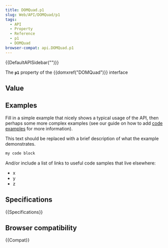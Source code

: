 ```yaml
---
title: DOMQuad.p1
slug: Web/API/DOMQuad/p1
tags:
  - API
  - Property
  - Reference
  - p1
  - DOMQuad
browser-compat: api.DOMQuad.p1
---
```

{{DefaultAPISidebar("")}}

The **`p1`** property of the {{domxref("DOMQuad")}} interface 

## Value



## Examples

Fill in a simple example that nicely shows a typical usage of the API, then perhaps some more complex examples (see our guide on how to add [code examples](/en-US/docs/MDN/Contribute/Structures/Code_examples) for more information).

This text should be replaced with a brief description of what the example demonstrates.

```js
my code block
```

And/or include a list of links to useful code samples that live elsewhere:

*   x
*   y
*   z

## Specifications

{{Specifications}}

## Browser compatibility

{{Compat}}


